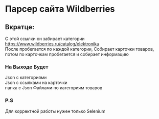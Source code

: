 # Парсер сайта Wildberries

## Вкратце:

C этой ссылки он забирает категории https://www.wildberries.ru/catalog/elektronika<br>
После пробегается по каждой категории, Собирает карточки товаров, <br>потом по карточкам пробегается и собирает информацию


### На Выходе Будет
 Json с категориями<br>Json c ссылками на карточки<br>папка с Json Файлами по категориям товаров


### P.S

Для корректной работы нужен только Selenium


